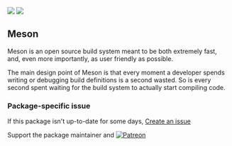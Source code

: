 [![](https://img.shields.io/chocolatey/v/meson?color=green&label=meson)](https://chocolatey.org/packages/meson) [![](https://img.shields.io/chocolatey/dt/meson)](https://chocolatey.org/packages/meson)

## Meson
Meson is an open source build system meant to be both extremely fast, and, even more importantly, as user friendly as possible.

The main design point of Meson is that every moment a developer spends writing or debugging build definitions is a second wasted. 
So is every second spent waiting for the build system to actually start compiling code.


### Package-specific issue
If this package isn't up-to-date for some days, [Create an issue](https://github.com/tunisiano187/Chocolatey-packages/issues/new/choose)

Support the package maintainer and [![Patreon](https://cdn.jsdelivr.net/gh/tunisiano187/Chocolatey-packages@d15c4e19c709e7148588d4523ffc6dd3cd3c7e5e/icons/patreon.png)](https://www.patreon.com/tunisiano)
